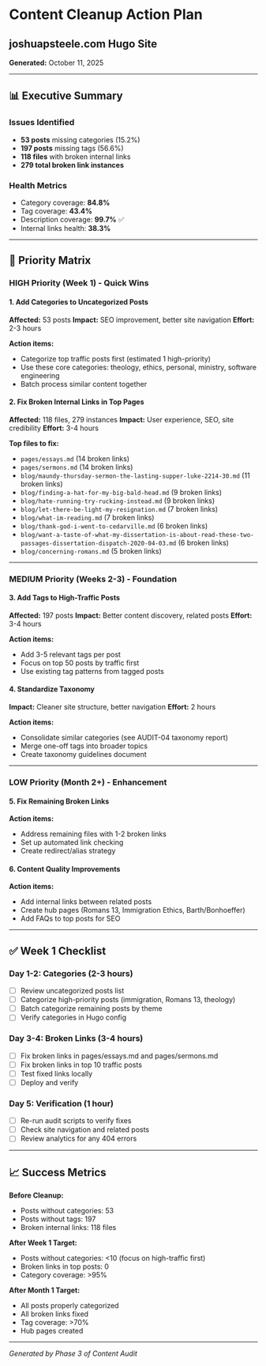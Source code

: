 # Content Cleanup Action Plan
## joshuapsteele.com Hugo Site

**Generated:** October 11, 2025

---

## 📊 Executive Summary

### Issues Identified
- **53 posts** missing categories (15.2%)
- **197 posts** missing tags (56.6%)
- **118 files** with broken internal links
- **279 total broken link instances**

### Health Metrics
- Category coverage: **84.8%**
- Tag coverage: **43.4%**
- Description coverage: **99.7%** ✅
- Internal links health: **38.3%**

---

## 🎯 Priority Matrix

### HIGH Priority (Week 1) - Quick Wins

#### 1. Add Categories to Uncategorized Posts
**Affected:** 53 posts
**Impact:** SEO improvement, better site navigation
**Effort:** 2-3 hours

**Action items:**
- Categorize top traffic posts first (estimated 1 high-priority)
- Use these core categories: theology, ethics, personal, ministry, software engineering
- Batch process similar content together

#### 2. Fix Broken Internal Links in Top Pages
**Affected:** 118 files, 279 instances
**Impact:** User experience, SEO, site credibility
**Effort:** 3-4 hours

**Top files to fix:**
- `pages/essays.md` (14 broken links)
- `pages/sermons.md` (14 broken links)
- `blog/maundy-thursday-sermon-the-lasting-supper-luke-2214-30.md` (11 broken links)
- `blog/finding-a-hat-for-my-big-bald-head.md` (9 broken links)
- `blog/hate-running-try-rucking-instead.md` (9 broken links)
- `blog/let-there-be-light-my-resignation.md` (7 broken links)
- `blog/what-im-reading.md` (7 broken links)
- `blog/thank-god-i-went-to-cedarville.md` (6 broken links)
- `blog/want-a-taste-of-what-my-dissertation-is-about-read-these-two-passages-dissertation-dispatch-2020-04-03.md` (6 broken links)
- `blog/concerning-romans.md` (5 broken links)

---

### MEDIUM Priority (Weeks 2-3) - Foundation

#### 3. Add Tags to High-Traffic Posts
**Affected:** 197 posts
**Impact:** Better content discovery, related posts
**Effort:** 3-4 hours

**Action items:**
- Add 3-5 relevant tags per post
- Focus on top 50 posts by traffic first
- Use existing tag patterns from tagged posts

#### 4. Standardize Taxonomy
**Impact:** Cleaner site structure, better navigation
**Effort:** 2 hours

**Action items:**
- Consolidate similar categories (see AUDIT-04 taxonomy report)
- Merge one-off tags into broader topics
- Create taxonomy guidelines document

---

### LOW Priority (Month 2+) - Enhancement

#### 5. Fix Remaining Broken Links
**Action items:**
- Address remaining files with 1-2 broken links
- Set up automated link checking
- Create redirect/alias strategy

#### 6. Content Quality Improvements
**Action items:**
- Add internal links between related posts
- Create hub pages (Romans 13, Immigration Ethics, Barth/Bonhoeffer)
- Add FAQs to top posts for SEO

---

## ✅ Week 1 Checklist

### Day 1-2: Categories (2-3 hours)
- [ ] Review uncategorized posts list
- [ ] Categorize high-priority posts (immigration, Romans 13, theology)
- [ ] Batch categorize remaining posts by theme
- [ ] Verify categories in Hugo config

### Day 3-4: Broken Links (3-4 hours)
- [ ] Fix broken links in pages/essays.md and pages/sermons.md
- [ ] Fix broken links in top 10 traffic posts
- [ ] Test fixed links locally
- [ ] Deploy and verify

### Day 5: Verification (1 hour)
- [ ] Re-run audit scripts to verify fixes
- [ ] Check site navigation and related posts
- [ ] Review analytics for any 404 errors

---

## 📈 Success Metrics

**Before Cleanup:**
- Posts without categories: 53
- Posts without tags: 197
- Broken internal links: 118 files

**After Week 1 Target:**
- Posts without categories: <10 (focus on high-traffic first)
- Broken links in top posts: 0
- Category coverage: >95%

**After Month 1 Target:**
- All posts properly categorized
- All broken links fixed
- Tag coverage: >70%
- Hub pages created

---

*Generated by Phase 3 of Content Audit*